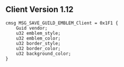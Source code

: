 ## Client Version 1.12

```rust,ignore
cmsg MSG_SAVE_GUILD_EMBLEM_Client = 0x1F1 {
    Guid vendor;    
    u32 emblem_style;    
    u32 emblem_color;    
    u32 border_style;    
    u32 border_color;    
    u32 background_color;    
}

```
